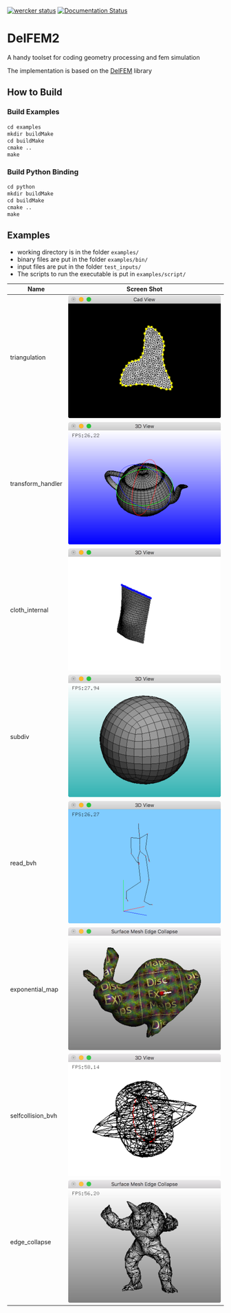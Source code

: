 [![wercker status](https://app.wercker.com/status/03b6d924ec82270e22a04c3584fbf4de/s/master "wercker status")](https://app.wercker.com/project/byKey/03b6d924ec82270e22a04c3584fbf4de)   [![Documentation Status](https://readthedocs.org/projects/delfem2/badge/?version=master)](https://delfem2.readthedocs.io/en/master/?badge=master)


# DelFEM2

A handy toolset for coding geometry processing and fem simulation

The implementation is based on the [DelFEM](https://github.com/nobuyuki83/DelFEM) library


## How to Build

### Build Examples
```
cd examples
mkdir buildMake
cd buildMake
cmake ..
make
```

### Build Python Binding
```
cd python
mkdir buildMake
cd buildMake
cmake ..
make
```


## Examples

- working directory is in the folder `examples/`
- binary files are put in the folder `examples/bin/`
- input files are put in the folder `test_inputs/`
- The scripts to run the executable is put in `examples/script/`


| Name | Screen Shot |
| ------------- | ------------- |
| triangulation | ![triangulation](docs/screenshot_triangulation.png) |
| transform_handler  | ![handler](docs/screenshot_handler.png) |
| cloth_internal | ![cloth_internal](docs/screenshot_clothinternal.png) |
| subdiv | ![subdiv](docs/screenshot_subdiv.png) |
| read_bvh | ![read_bvh](docs/screenshot_readbvh.png) |
| exponential_map | ![expmap](docs/screenshot_expmap.png) |
| selfcollision_bvh | ![selfcollisionbvh](docs/screenshot_selfcollisionbvh.png) |
| edge_collapse | ![edgecollapse](docs/screenshot_edgecollapse.png) |


